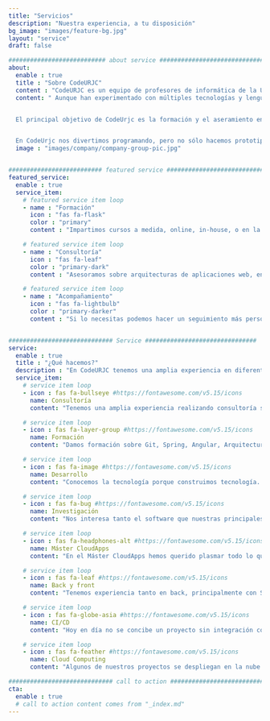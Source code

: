 ```yaml
---
title: "Servicios"
description: "Nuestra experiencia, a tu disposición"
bg_image: "images/feature-bg.jpg"
layout: "service"
draft: false

########################### about service #############################
about:
  enable : true
  title : "Sobre CodeURJC"
  content : "CodeURJC es un equipo de profesores de informática de la Universidad Rey Juan Carlos apasionados por la programación y el software libre."
  content: " Aunque han experimentado con múltiples tecnologías y lenguajes de programación, su plataforma de desarrollo preferida es Java, aunque actualmente están cada vez más interesados en el desarrollo web con JavaScript y Node.js.


  El principal objetivo de CodeUrjc es la formación y el aseramiento en el desarrollo software. Sus miembros han impartido numerosas asignaturas y cursos en diversos ámbitos de la informática: Programación Orientada a Objetos, Programación Funcional, Programación Concurrente, Programación a bajo nivel, Desarrollo Web, Herramientas de desarrollo, Sistemas Operativos, Procesadores de Lenguajes y Compiladores, Programación Extrema, Sistemas Operativos, Sistemas Distribuidos, Seguridad Informática, Redes, Computación en la nube, etc... Han impartido asignaturas en titulaciones de grado, másteres oficiales, cursos a empresas, charlas en eventos y comunidades de desarrolladores.


  En CodeUrjc nos divertimos programando, pero no sólo hacemos prototipos de juguete, también participamos en el desarrollo de software usado por cientos de usuarios. EclipseGavab es una de nuestras criaturas más queridas, una distribución de eclipse con plugins para varios lenguajes de programación. Actualmente participamos muy activamente en el proyecto libre Kurento.org, de transmisión de vídeo en tiempo real por Internet. "
  image : "images/company/company-group-pic.jpg"


########################## featured service ############################
featured_service:
  enable : true
  service_item:
    # featured service item loop
    - name : "Formación"
      icon : "fas fa-flask"
      color : "primary"
      content : "Impartimos cursos a medida, online, in-house, o en la universidad, sobre Git, pruebas de software, CI/CD, DevOps, Angular, Spring, Microservicios, Docker, Kubernetes, AWS, entre otros"

    # featured service item loop
    - name : "Consultoría"
      icon : "fas fa-leaf"
      color : "primary-dark"
      content : "Asesoramos sobre arquitecturas de aplicaciones web, entornos CI/CD, migración al cloud (AWS), o desarrollo de soluciones de videoconferencia"

    # featured service item loop
    - name : "Acompañamiento"
      icon : "fas fa-lightbulb"
      color : "primary-darker"
      content : "Si lo necesitas podemos hacer un seguimiento más personalizado que una consultoría, acompañándote en las decisiones que debas tomar en temas como aplicaciones cloud nativas, DevOps, arquitecturas, etc."


############################# Service ###############################
service:
  enable : true
  title : "¿Qué hacemos?"
  description : "En CodeURJC tenemos una amplia experiencia en diferentes aspectos del desarrollo software y ofrecemos diferentes tipos de servicios"
  service_item:
    # service item loop
    - icon : fas fa-bullseye #https://fontawesome.com/v5.15/icons
      name: Consultoría
      content: "Tenemos una amplia experiencia realizando consultoría sobre migración al cloud, arquitecturas de aplicaciones, acelerando el desarrollo con CI/CD, microservicios..."

    # service item loop
    - icon : fas fa-layer-group #https://fontawesome.com/v5.15/icons
      name: Formación
      content: "Damos formación sobre Git, Spring, Angular, Arquitecturas web, Cloud Computing, Aplicaciones nativas de la nube, CI, CD, Docker, Kubernetes, pruebas de software, diseño software"

    # service item loop
    - icon : fas fa-image #https://fontawesome.com/v5.15/icons
      name: Desarrollo
      content: "Conocemos la tecnología porque construimos tecnología. En CodeURJC desarrollamos OpenVidu, un software de videoconferencia, SquirrelDrew, una librería para cómputo distribuido y hemos desarrollado ElasTest, una plataforma elástica para escalar pruebas de software en entornos cloud"

    # service item loop
    - icon : fas fa-bug #https://fontawesome.com/v5.15/icons
      name: Investigación
      content: "Nos interesa tanto el software que nuestras principales líneas de investigación actualmente son la localización de bugs y el escalado de servicios de videoconferencia. Hemos coordinado proyectos europeos y tenemos algunos nuevos proyectos lanzados sobre estos temas"

    # service item loop
    - icon : fas fa-headphones-alt #https://fontawesome.com/v5.15/icons
      name: Máster CloudApps
      content: "En el Máster CloudApps hemos querido plasmar todo lo que sabemos sobre construcción de aplicaciones nativas de la nube: desde el diseño del modelo de dominio de cada servicio hasta el despliegue de la aplicación completa en Kubernetes, pasando por las pruebas, las arquitecturas web, devops..."

    # service item loop
    - icon : fas fa-leaf #https://fontawesome.com/v5.15/icons
      name: Back y front
      content: "Tenemos experiencia tanto en back, principalmente con Spring (incluyendo Spring Cloud), como en front, con tecnologías cono Amgular o React "

    # service item loop
    - icon : fas fa-globe-asia #https://fontawesome.com/v5.15/icons
      name: CI/CD
      content: "Hoy en día no se concibe un proyecto sin integración continua... ¿o sí? Tenemos mucha experiencia montanto pipelines de CI y CD, tanto para nuestros propios proyectos como para empresas que nos contratan específicamente para esto"

    # service item loop
    - icon : fas fa-feather #https://fontawesome.com/v5.15/icons
      name: Cloud Computing
      content: "Algunos de nuestros proyectos se despliegan en la nube. Nuestra experiencia con AWS y las aplicaciones nativas de la nube es muy amplia, y está avalada por nuestros propios desarrollos y los que hemos realizado para empresas."

############################# call to action #################################
cta:
  enable : true
  # call to action content comes from "_index.md"
---
```

